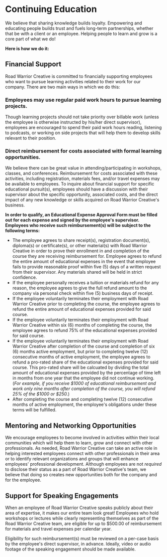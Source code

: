 # Continuing Education

We believe that sharing knowledge builds loyalty. Empowering and educating people builds trust and fuels long-term partnerships, whether that be with a client or an employee. Helping people to learn and grow is a core part of what we do!

__Here is how we do it:__

## Financial Support

Road Warrior Creative is committed to financially supporting employees who want to pursue learning activities related to their work for our company. There are two main ways in which we do this:

### Employees may use regular paid work hours to pursue learning projects. 

Though learning projects should not take priority over billable work (unless the employee is otherwise instructed by his/her direct supervisor), employees are encouraged to spend their paid work hours reading, listening to podcasts, or working on side projects that will help them to develop skills relevant to their position. 

### Direct reimbursement for costs associated with formal learning opportunities.

We believe there can be great value in attending/participating in workshops, classes, and conferences.  Reimbursement for costs associated with these activities, including registration, materials fees, and/or travel expenses may be available to employees.  To inquire about financial support for specific educational pursuit(s), employees should have a discussion with their supervisor about the specific opportunity, associated costs, and the direct impact of any new knowledge or skills acquired on Road Warrior Creative's business. 

__In order to qualify, an Educational Expense Approval Form must be filled out for each expense and signed by the employee's supervisor. Employees who receive such reimbursement(s) will be subject to the following terms:__

* The employee agrees to share receipt(s), registration document(s), diploma(s) or certificate(s), or other material(s) with Road Warrior Creative in order to prove their enrollment in and completion of the course they are receiving reimbursement for. Employee agrees to refund the entire amount of educational expenses in the event that employee fails to provide reasonable proof within five (5) days of a written request from their supervisor. Any materials shared will be held in strict confidence.
* If the employee personally receives a tuition or materials refund for any reason, the employee agrees to give the full refund amount to the company via personal check within five (5) business days of receipt.
* If the employee voluntarily terminates their employment with Road Warrior Creative prior to completing the course, the employee agrees to refund the entire amount of educational expenses provided for said course.
* If the employee voluntarily terminates their employment with Road Warrior Creative within six (6) months of completing the course, the employee agrees to refund 75% of the educational expenses provided for said course.
* If the employee voluntarily terminates their employment with Road Warrior Creative after completion of the course and completion of six (6) months active employment, but prior to completing twelve (12) consecutive months of active employment, the employee agrees to refund a pro-rated share of the educational expenses provided for said course. This pro-rated share will be calcuated by dividing the total amount of educational expenses provided by the percentage of time left in months from one year that the employee did not continue working. (_For example, if you receive $1000 of educational reimbursement and work only nine months after completion of the course, you will refund 25% of the $1000 or $250._)
* After completing the course and completing twelve (12) consecutive months of active employment, the employee's obligations under these terms will be fulfilled. 

## Mentoring and Networking Opportunities

We encourage employees to become involved in activities within their local communities which will help them to learn, grow and connect with other professionals. As needed, Road Warrior Creative can take an active role in helping interested employees connect with other professionals in their area or to identify relevant organizations and groups that will enhance employees' professional development. Although employees are not *required* to disclose their status as a part of Road Warrior Creative's team, we believe that doing so creates new opportunities both for the company and for the employee. 

## Support for Speaking Engagements

When an employee of Road Warrior Creative speaks publicly about their area of expertise, it makes our entire team look great! Employees who hold workshops or lectures while clearly representing themselves as part of the Road Warrior Creative team, are eligible for up to $500.00 of reimbursement for materials and travel expenses per calendar year. 

Eligibility for such reimbursement(s) must be reviewed on a per-case basis by the employee's direct supervisor, in advance. Ideally, video or audio footage of the speaking engagement should be made available.
